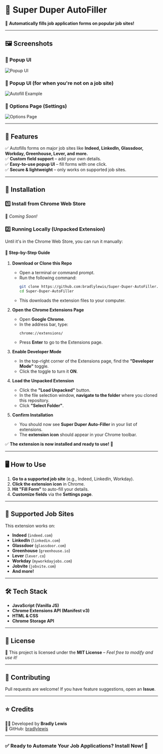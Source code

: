 # 📌 Super Duper AutoFiller  
🚀 **Automatically fills job application forms on popular job sites!**  

---

## 🖼 Screenshots

### 🔹 Popup UI
![Popup UI](assets/popup.png)

### 🔹 Popup UI (for when you're not on a job site)
![Autofill Example](assets/popup_alt.png)

### 🔹 Options Page (Settings)
![Options Page](assets/options.png)

---

## 🔹 Features
✅ Autofills forms on major job sites like **Indeed, LinkedIn, Glassdoor, Workday, Greenhouse, Lever, and more.**  
✅ **Custom field support** – add your own details.  
✅ **Easy-to-use popup UI** – fill forms with one click.  
✅ **Secure & lightweight** – only works on supported job sites.  

---

## 🔧 Installation
### 1️⃣ Install from Chrome Web Store  
🔗 _Coming Soon!_  

### 2️⃣ Running Locally (Unpacked Extension)
Until it's in the Chrome Web Store, you can run it manually:

#### **🔹 Step-by-Step Guide**
1. **Download or Clone this Repo**  
   - Open a terminal or command prompt.  
   - Run the following command:  
     ```sh
     git clone https://github.com:bradlylewis/Super-Duper-AutoFiller.git
     cd Super-Duper-AutoFiller
     ```
   - This downloads the extension files to your computer.

2. **Open the Chrome Extensions Page**  
   - Open **Google Chrome**.  
   - In the address bar, type:  
     ```
     chrome://extensions/
     ```
   - Press **Enter** to go to the Extensions page.

3. **Enable Developer Mode**  
   - In the top-right corner of the Extensions page, find the **"Developer Mode"** toggle.  
   - Click the toggle to turn it **ON**.

4. **Load the Unpacked Extension**  
   - Click the **"Load Unpacked"** button.  
   - In the file selection window, **navigate to the folder** where you cloned this repository.  
   - Click **"Select Folder"**.

5. **Confirm Installation**  
   - You should now see **Super Duper Auto-Filler** in your list of extensions.  
   - The **extension icon** should appear in your Chrome toolbar.  

✅ **The extension is now installed and ready to use!** 🎉  

---

## 🖥️ How to Use
1. **Go to a supported job site** (e.g., Indeed, LinkedIn, Workday).  
2. **Click the extension icon** in Chrome.  
3. **Hit "Fill Form"** to auto-fill your details.  
4. **Customize fields** via the **Settings page**.  

---

## 🔹 Supported Job Sites
This extension works on:  
- **Indeed** (`indeed.com`)  
- **LinkedIn** (`linkedin.com`)  
- **Glassdoor** (`glassdoor.com`)  
- **Greenhouse** (`greenhouse.io`)  
- **Lever** (`lever.co`)  
- **Workday** (`myworkdayjobs.com`)  
- **Jobvite** (`jobvite.com`)  
- **And more!**  

---

## 🛠️ Tech Stack
- **JavaScript (Vanilla JS)**
- **Chrome Extensions API (Manifest v3)**
- **HTML & CSS**
- **Chrome Storage API**

---

## 📜 License
📄 This project is licensed under the **MIT License** – _Feel free to modify and use it!_

---

## 🙌 Contributing
Pull requests are welcome! If you have feature suggestions, open an **Issue**.

---

## ⭐ Credits
👨‍💻 Developed by **Bradly Lewis**  
🔗 GitHub: [bradlylewis](https://github.com/bradlylewis)  

---

### ✅ Ready to Automate Your Job Applications? Install Now! 🚀  
